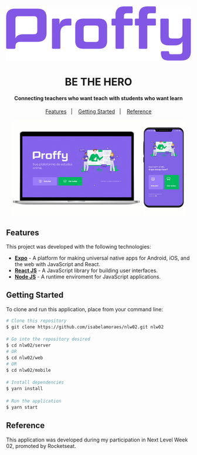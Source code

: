 <h1 align="center">
  <br>
    <img src="https://github.com/isabelamoraes/nlw02/blob/master/demo/logo.jpg?raw=true" alt="Proffy">
  <br>
  <br>
  BE THE HERO
</h1>

<h4 align="center">
  Connecting teachers who want teach with students who want learn
</h4>

<p align="center">
  <a href="#features">Features</a>&nbsp;&nbsp;&nbsp;|&nbsp;&nbsp;&nbsp;
  <a href="#getting-started">Getting Started</a>&nbsp;&nbsp;&nbsp;|&nbsp;&nbsp;&nbsp;
  <a href="#reference">Reference</a>
</p>

<p align="center">
  <img alt="Web Application Demo" src="https://github.com/isabelamoraes/nlw02/blob/master/demo/proffy.gif?raw=true" width="70%">
  <img alt="Mobile Application Demo" src="https://github.com/isabelamoraes/nlw02/blob/master/demo/proffy_app.gif?raw=true" width="23%">
</p>

## Features

This project was developed with the following technologies:

-  **[Expo](https://expo.io/)** - A platform for making universal native apps for Android, iOS, and the web with JavaScript and React.
-  **[React JS](https://reactjs.org/)** - A JavaScript library for building user interfaces.
-  **[Node JS](https://nodejs.org/)** - A runtime enviroment for JavaScript applications.

## Getting Started

To clone and run this application, place from your command line:

```bash
# Clone this repository
$ git clone https://github.com/isabelamoraes/nlw02.git nlw02

# Go into the repository desired
$ cd nlw02/server
# OR
$ cd nlw02/web
# OR
$ cd nlw02/mobile

# Install dependencies
$ yarn install

# Run the application
$ yarn start
```

## Reference

This application was developed during my participation in Next Level Week 02, promoted by Rocketseat.
